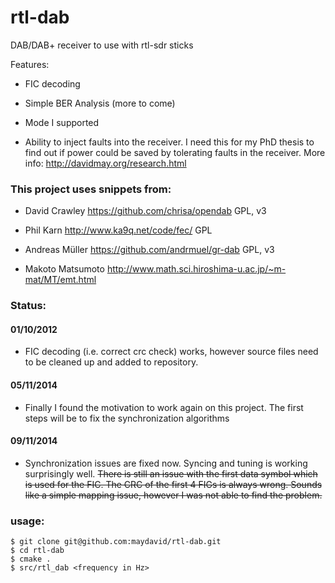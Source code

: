 # rtl-dab

DAB/DAB+ receiver to use with rtl-sdr sticks

Features:
* FIC decoding
* Simple BER Analysis (more to come)
* Mode I supported

* Ability to inject faults into the receiver. I need this for my PhD thesis to find out if power could be saved by tolerating faults in the receiver. More info: http://davidmay.org/research.html

### This project uses snippets from:

* David Crawley https://github.com/chrisa/opendab GPL, v3
* Phil Karn http://www.ka9q.net/code/fec/ GPL
* Andreas Müller https://github.com/andrmuel/gr-dab GPL, v3

* Makoto Matsumoto http://www.math.sci.hiroshima-u.ac.jp/~m-mat/MT/emt.html


### Status:

#### 01/10/2012

* FIC decoding (i.e. correct crc check) works, however source files need to be cleaned up and added to repository.

#### 05/11/2014

* Finally I found the motivation to work again on this project. The first steps will be to fix the synchronization algorithms

#### 09/11/2014

* Synchronization issues are fixed now. Syncing and tuning is working surprisingly well. ~~There is still an issue with the first data symbol which is used for the FIC. The CRC of the first 4 FIGs is always wrong. Sounds like a simple mapping issue, however I was not able to find the problem.~~



### usage:

 ```
 $ git clone git@github.com:maydavid/rtl-dab.git
 $ cd rtl-dab
 $ cmake .
 $ src/rtl_dab <frequency in Hz>
 ```
 
